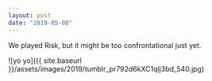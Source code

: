 ```yaml
---
layout: post
date: "2019-05-08"
---
```


We played Risk, but it might be too confrontational just yet.

![yo yo]({{ site.baseurl }}/assets/images/2019/tumblr_pr792d6kXC1qlj3bd_540.jpg)
